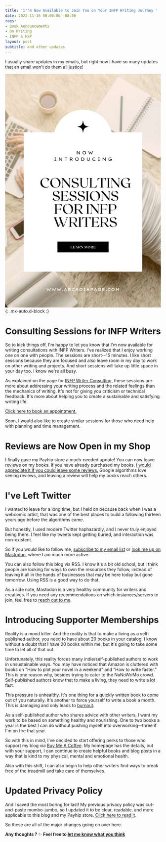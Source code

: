 ```yaml
---
title: 'I''m Now Available to Join You on Your INFP Writing Journey '
date: 2022-11-16 00:00:00 -08:00
tags:
- Book Announcements
- On Writing
- INFP & HSP
layout: post
subtitle: and other updates
---
```


I usually share updates in my emails, but right now I have so many updates that an email won't do them all justice!

![Consulting sessions for INFP writers, INFP Writing, INFP Writing Style](/uploads/consulting-sessions-for-infp-writers.png "INFP Writers, INFP Writer, INFP Writing, INFP Writing Style"){: .mx-auto.d-block :}

# Consulting Sessions for INFP Writers

So to kick things off, I'm happy to let you know that I'm now available for writing consultations with INFP Writers. I've realized that I enjoy working one on one with people. The sessions are short--15 minutes. I like short sessions because they are focused and also leave room in my day to work on other writing and projects. And short sessions will take up little space in your day too. I know we're all busy.

As explained on the page for [INFP Writer Consulting](https://payhip.com/b/cpVP0), these sessions are more about addressing your writing process and the related feelings than the mechanics of writing. It's not for giving you criticism or technical feedback. It's more about helping you to create a sustainable and satisfying writing life.

[Click here to book an appointment.](https://payhip.com/b/cpVP0)

Soon, I would also like to create similar sessions for those who need help with planning and time management.

# Reviews are Now Open in my Shop

I finally gave my Payhip store a much-needed update! You can now leave reviews on my books. If you have already purchased my books, [I would appreciate it if you could leave some reviews.](https://payhip.com/ArcadiaPage) Google algorithms love seeing reviews, and leaving a review will help my books reach others.

# I've Left Twitter

I wanted to leave for a long time, but I held on because back when I was a webcomic artist, that was one of the best places to build a following thirteen years ago before the algorithms came.

But honestly, I used modern Twitter haphazardly, and I never truly enjoyed being there. I feel like my tweets kept getting buried, and interaction was non-existent.

So if you would like to follow me, [subscribe to my email list](https://tinyletter.com/arcadiapage) or [look me up on Mastodon](https://arcadiapage.com/aboutme/), where I am much more active.

You can also follow this blog via RSS. I know it's a bit old school, but I think people are looking for ways to own the resources they follow, instead of leaving it all in the hands of businesses that may be here today but gone tomorrow. Using RSS is a good way to do that. 

As a side note, Mastodon is a very healthy community for writers and creatives. If you need any recommendations on which instances/servers to join, feel free to [reach out to me](https://arcadiapage.com/aboutme/).

# Introducing Supporter Memberships

Reality is a mood killer. And the reality is that to make a living as a self-published author, you need to have about 20 books in your catalog. I know without a doubt that I have 20 books within me, but it's going to take some time to let all of that out.

Unfortunately, this reality forces many indie/self-published authors to work in unsustainable ways. You may have noticed that Amazon is cluttered with books on "How to plot your novel in a weekend” and ”How to write faster.” This is one reason why, besides trying to cater to the NaNoWriMo crowd. Self-published authors know that to make a living, they need to write a lot fast.

This pressure is unhealthy. It's one thing for a quickly written book to come out of you naturally. It's another to force yourself to write a book a month. This is damaging and only leads to [burnout](https://arcadiapage.com/2022-04-30-what-infps-can-do-when-feeling-burned-out-from-thoughts-and-emotions/).

As a self-published author who shares advice with other writers, I want my work to be based on something healthy and nourishing. One to two books a year is the best I can do without pushing myself into overworking--three if I'm on fire that year.

So with this in mind, I've decided to start offering perks to those who support my blog via [Buy Me A Coffee](https://www.buymeacoffee.com/arcadiapage). My homepage has the details, but with your support, I can continue to create helpful books and blog posts in a way that is kind to my physical, mental and emotional health.

Also with this shift, I can also begin to help other writers find ways to break free of the treadmill and take care of themselves.

# Updated Privacy Policy

And I saved the most boring for last! My previous privacy policy was cut-and-paste mumbo-jumbo, so I updated it to be clear, readable, and more applicable to this blog and my Payhip store. [Click here to read it](https://payhip.com/ArcadiaPage/privacy-policy).

So these are all of the major changes going on over here.

**Any thoughts ?** ✨ **Feel free to [let me know what you think](https://arcadiapage.com/aboutme/)**
